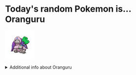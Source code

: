 # Today's random Pokemon is... Oranguru

![Oranguru shiny sprite](https://raw.githubusercontent.com/PokeAPI/sprites/master/sprites/pokemon/shiny/765.png)

<details>
<summary>Additional info about Oranguru</summary>

| srpite type | image |
|------|------|
| back_default | ![Oranguru back_default sprite](https://raw.githubusercontent.com/PokeAPI/sprites/master/sprites/pokemon/back/765.png) |
| front_default | ![Oranguru front_default sprite](https://raw.githubusercontent.com/PokeAPI/sprites/master/sprites/pokemon/765.png) | </details>